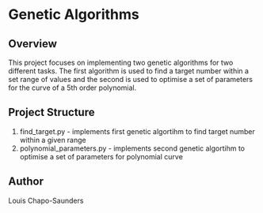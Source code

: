 # Genetic Algorithms

## Overview

This project focuses on implementing two genetic algorithms for two different 
tasks. The first algorithm  is used to find a target number within a set range 
of values and the second is used to optimise a set of parameters for the curve 
of a 5th order polynomial. 

## Project Structure 

1. find_target.py - implements first genetic algortihm to find target number within a given range
2. polynomial_parameters.py - implements second genetic algortihm to optimise a set of parameters for polynomial curve

## Author 

Louis Chapo-Saunders
